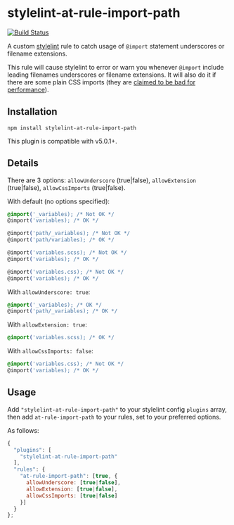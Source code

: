 # stylelint-at-rule-import-path

[![Build Status](https://travis-ci.org/timothyneiljohnson/stylelint-at-rule-import-path.svg)](https://travis-ci.org/timothyneiljohnson/stylelint-at-rule-import-path)

A custom [stylelint](https://github.com/stylelint/stylelint) rule to catch usage of `@import` statement underscores or filename extensions.

This rule will cause stylelint to error or warn you whenever `@import` include leading filenames underscores or filename extensions. It will also do it if there are some plain CSS imports (they are [claimed to be bad for performance](https://gtmetrix.com/avoid-css-import.html)).

## Installation

```
npm install stylelint-at-rule-import-path
```

This plugin is compatible with v5.0.1+.

## Details

There are 3 options: `allowUnderscore` (true|false), `allowExtension` (true|false), `allowCssImports` (true|false).

With default (no options specified):
```css
@import('_variables); /* Not OK */
@import('variables); /* OK */

@import('path/_variables); /* Not OK */
@import('path/variables); /* OK */

@import('variables.scss); /* Not OK */
@import('variables); /* OK */

@import('variables.css); /* Not OK */
@import('variables); /* OK */
```

With `allowUnderscore: true`:
```css
@import('_variables); /* OK */
@import('path/_variables); /* OK */
```

With `allowExtension: true`:
```css
@import('variables.scss); /* OK */
```

With `allowCssImports: false`:
```css
@import('variables.css); /* Not OK */
@import('variables); /* OK */
```

## Usage

Add `"stylelint-at-rule-import-path"` to your stylelint config `plugins` array, then add `at-rule-import-path` to your rules, set to your preferred options.

As follows:

```js
{
  "plugins": [
    "stylelint-at-rule-import-path"
  ],
  "rules": {
    "at-rule-import-path": [true, {
      allowUnderscore: [true|false],
      allowExtension: [true|false],
      allowCssImports: [true|false]
    }]
  }
};
```
